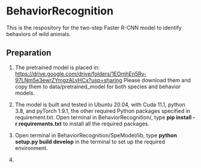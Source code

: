 # BehaviorRecognition
This is the respository for the two-step Faster R-CNN model to identify behaviors of wild animals.

## Preparation
1. The pretrained model is placed in: https://drive.google.com/drive/folders/1EOmhEn5Ry-97LNm5e3ewrZYmgzALvHCx?usp=sharing
Please download them and copy them to data/pretrained_model for both species and behavior models.

2. The model is built and tested in Ubuntu 20.04, with Cuda 11.1, python 3.8, and pyTorch 1.9.1, the other required Python packages specified in requirement.txt. Open terminal in BehaviorRecognition/, type **pip install -r requirements.txt** to install all the required packages.

3. Open terminal in BehaviorRecognition/SpeModel/lib, type **python setup.py build develop** in the terminal to set up the required environment.

4. 
